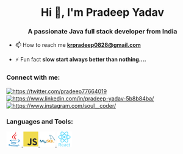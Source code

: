 <h1 align="center">Hi 👋, I'm Pradeep Yadav</h1>
<h3 align="center">A passionate Java full stack developer from India</h3>

- 📫 How to reach me **krpradeep0828@gmail.com**

- ⚡ Fun fact **slow start always better than nothing....**

<h3 align="left">Connect with me:</h3>
<p align="left">
<a href="https://twitter.com/https://twitter.com/pradeep77664019" target="blank"><img align="center" src="https://raw.githubusercontent.com/rahuldkjain/github-profile-readme-generator/master/src/images/icons/Social/twitter.svg" alt="https://twitter.com/pradeep77664019" height="30" width="40" /></a>
<a href="https://linkedin.com/in/https://www.linkedin.com/in/pradeep-yadav-5b8b84ba/" target="blank"><img align="center" src="https://raw.githubusercontent.com/rahuldkjain/github-profile-readme-generator/master/src/images/icons/Social/linked-in-alt.svg" alt="https://www.linkedin.com/in/pradeep-yadav-5b8b84ba/" height="30" width="40" /></a>
<a href="https://instagram.com/https://www.instagram.com/soul__coder/" target="blank"><img align="center" src="https://raw.githubusercontent.com/rahuldkjain/github-profile-readme-generator/master/src/images/icons/Social/instagram.svg" alt="https://www.instagram.com/soul__coder/" height="30" width="40" /></a>
</p>

<h3 align="left">Languages and Tools:</h3>
<p align="left"> <a href="https://www.java.com" target="_blank" rel="noreferrer"> <img src="https://raw.githubusercontent.com/devicons/devicon/master/icons/java/java-original.svg" alt="java" width="40" height="40"/> </a> <a href="https://developer.mozilla.org/en-US/docs/Web/JavaScript" target="_blank" rel="noreferrer"> <img src="https://raw.githubusercontent.com/devicons/devicon/master/icons/javascript/javascript-original.svg" alt="javascript" width="40" height="40"/> </a> <a href="https://www.mysql.com/" target="_blank" rel="noreferrer"> <img src="https://raw.githubusercontent.com/devicons/devicon/master/icons/mysql/mysql-original-wordmark.svg" alt="mysql" width="40" height="40"/> </a> <a href="https://reactjs.org/" target="_blank" rel="noreferrer"> <img src="https://raw.githubusercontent.com/devicons/devicon/master/icons/react/react-original-wordmark.svg" alt="react" width="40" height="40"/> </a> </p>
